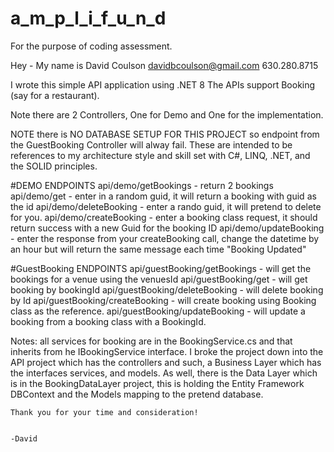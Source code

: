 # a_m_p_l_i_f_u_n_d
For the purpose of coding assessment.

Hey - My name is David Coulson
davidbcoulson@gmail.com
630.280.8715

I wrote this simple API application using .NET 8
The APIs support Booking (say for a restaurant).

Note there are 2 Controllers, One for Demo and One for the implementation. 

NOTE there is NO DATABASE SETUP FOR THIS PROJECT so endpoint from the GuestBooking Controller will alway fail. These are intended to be references 
to my architecture style and skill set with C#, LINQ, .NET, and the SOLID principles. 

#DEMO ENDPOINTS 
api/demo/getBookings - return 2 bookings
api/demo/get - enter in a random guid, it will return a booking with guid as the id
api/demo/deleteBooking - enter a rando guid, it will pretend to delete for you.
api/demo/createBooking - enter a booking class request, it should return success with a new Guid for the booking ID
api/demo/updateBooking - enter the response from your createBooking call, change the datetime by an hour but will return the same message each time "Booking Updated"


#GuestBooking ENDPOINTS 
api/guestBooking/getBookings - will get the bookings for a venue using the venuesId
api/guestBooking/get - will get booking by bookingId
api/guestBooking/deleteBooking - will delete booking by Id
api/guestBooking/createBooking - will create booking using Booking class as the reference.
api/guestBooking/updateBooking - will update a booking from a booking class with a BookingId.

Notes: all services for booking are in the BookingService.cs and that inherits from he IBookingService interface. I broke the project down into the API project which has the controllers and such, a Business Layer which has the interfaces
services, and models. As well, there is the Data Layer which is in the BookingDataLayer project,  this is holding the Entity Framework DBContext and the Models mapping to the pretend database. 

	Thank you for your time and consideration!


	-David